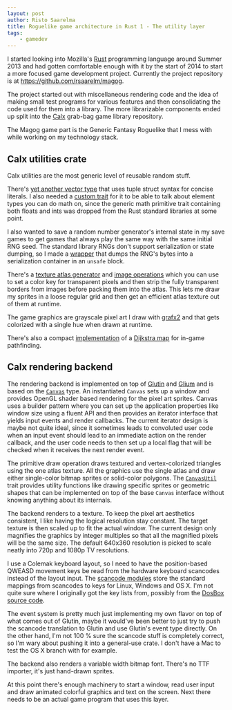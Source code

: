 ```yaml
---
layout: post
author: Risto Saarelma
title: Roguelike game architecture in Rust 1 - The utility layer
tags:
    - gamedev
---
```


I started looking into Mozilla's [Rust](http://www.rust-lang.org/)
programming language around Summer 2013 and had gotten comfortable
enough with it by the start of 2014 to start a more focused game
development project. Currently the project repository is at
<https://github.com/rsaarelm/magog>.

The project started out with miscellaneous rendering code and the
idea of making small test programs for various features and then
consolidating the code used for them into a library. The more
librarizable components ended up split into the
[Calx](https://github.com/rsaarelm/calx) grab-bag game library
repository.

The Magog game part is the Generic Fantasy Roguelike that I mess
with while working on my technology stack.

## Calx utilities crate

Calx utilities are the most generic level of reusable random stuff.

There's [yet another vector
type](https://github.com/rsaarelm/calx/blob/master/util/src/geom.rs)
that uses tuple struct syntax for concise literals. I also needed a
[custom
trait](https://github.com/rsaarelm/calx/blob/master/util/src/primitive.rs)
for it to be able to talk about element types you can do math on,
since the generic math primitive trait containing both floats and
ints was dropped from the Rust standard libraries at some point.

I also wanted to save a random number generator's internal state in
my save games to get games that always play the same way with the
same initial RNG seed. The standard library RNGs don't support
serialization or state dumping, so I made a
[wrapper](https://github.com/rsaarelm/calx/blob/master/util/src/encode_rng.rs)
that dumps the RNG's bytes into a serialization container in an
`unsafe` block.

There's a [texture atlas
generator](https://github.com/rsaarelm/calx/blob/master/util/src/atlas.rs)
and [image
operations](https://github.com/rsaarelm/calx/blob/master/util/src/img.rs)
which you can use to set a color key for transparent pixels and then
strip the fully transparent borders from images before packing them
into the atlas. This lets me draw my sprites in a loose regular grid
and then get an efficient atlas texture out of them at runtime.

The game graphics are grayscale pixel art I draw with
[grafx2](https://code.google.com/p/grafx2/) and that gets colorized
with a single hue when drawn at runtime.

There's also a compact
[implementation](https://github.com/rsaarelm/calx/blob/master/util/src/dijkstra.rs)
of a [Dijkstra map](http://www.roguebasin.com/index.php?title=The_Incredible_Power_of_Dijkstra_Maps) for in-game pathfinding.

## Calx rendering backend

The rendering backend is implemented on top of
[Glutin](https://github.com/tomaka/glutin) and
[Glium](https://github.com/tomaka/glium) and is based on the
[`Canvas`](https://github.com/rsaarelm/calx/blob/master/backend/src/canvas.rs)
type. An instantiated `Canvas` sets up a window and provides OpenGL
shader based rendering for the pixel art sprites. Canvas uses a
builder pattern where you can set up the application properties like
window size using a fluent API and then provides an iterator
interface that yields input events and render callbacks. The current
iterator design is maybe not quite ideal, since it sometimes leads
to convoluted user code when an input event should lead to an
immediate action on the render callback, and the user code needs to
then set up a local flag that will be checked when it receives the
next render event.

The primitive draw operation draws textured and vertex-colorized
triangles using the one atlas texture. All the graphics use the
single atlas and draw either single-color bitmap sprites or
solid-color polygons. The
[`CanvasUtil`](https://github.com/rsaarelm/calx/blob/master/backend/src/canvas_util.rs)
trait provides utility functions like drawing specific sprites or
geometric shapes that can be implemented on top of the base `Canvas`
interface without knowing anything about its internals.

The backend renders to a texture. To keep the pixel art aesthetics
consistent, I like having the logical resolution stay constant. The
target texture is then scaled up to fit the actual window. The
current design only magnifies the graphics by integer multiples so
that all the magnified pixels will be the same size. The default
640x360 resolution is picked to scale neatly into 720p and 1080p TV
resolutions.

I use a Colemak keyboard layout, so I need to have the
position-based QWEASD movement keys be read from the hardware
keyboard scancodes instead of the layout input. The [scancode
modules](https://github.com/rsaarelm/calx/blob/master/backend/src/scancode_windows.rs)
store the standard mappings from scancodes to keys for Linux,
Windows and OS X. I'm not quite sure where I originally got the key
lists from, possibly from the [DosBox source
code](http://sourceforge.net/p/dosbox/code-0/HEAD/tree/dosbox/trunk/src/gui/sdl_mapper.cpp).

The event system is pretty much just implementing my own flavor on
top of what comes out of Glutin, maybe it would've been better to
just try to push the scancode translation to Glutin and use Glutin's
event type directly. On the other hand, I'm not 100 % sure the
scancode stuff is completely correct, so I'm wary about pushing it
into a general-use crate. I don't have a Mac to test the OS X branch
with for example.

The backend also renders a variable width bitmap font. There's no
TTF importer, it's just hand-drawn sprites.

At this point there's enough machinery to start a window, read user
input and draw animated colorful graphics and text on the screen.
Next there needs to be an actual game program that uses this layer.
